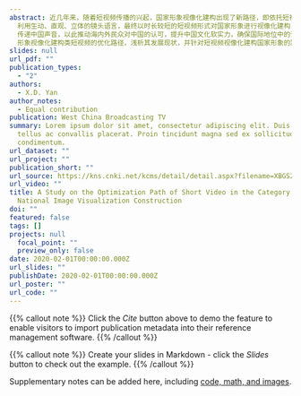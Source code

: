 ```yaml
---
abstract: 近几年来，随着短视频传播的兴起，国家形象视像化建构出现了新路径，即依托短视频载体，借助短视频平台，
  利用生动、直观、立体的镜头语言，最终以时长较短的短视频形式对国家形象进行视像化建构，在国际传播中塑造中国形象，
  传递中国声音，以此推动海内外民众对中国的认可，提升中国文化软实力，确保国际地位中的话语权。本文主要研究国家
  形象视像化建构类短视频的优化路径，浅析其发展现状，并针对短视频视像化建构国家形象的路径提出优化建议。
slides: null
url_pdf: ""
publication_types:
  - "2"
authors:
  - X.D. Yan
author_notes:
  - Equal contribution
publication: West China Broadcasting TV
summary: Lorem ipsum dolor sit amet, consectetur adipiscing elit. Duis posuere
  tellus ac convallis placerat. Proin tincidunt magna sed ex sollicitudin
  condimentum.
url_dataset: ""
url_project: ""
publication_short: ""
url_source: https://kns.cnki.net/kcms/detail/detail.aspx?filename=XBGS202003012&dbcode=CJFD&dbname=CJFD2020&v=ft3M_EWKOn96q_jiJNwipHyh94nloo_DjVx1MEFhk1qiy8lfoS8aUnOak9nLN1HY
url_video: ""
title: A Study on the Optimization Path of Short Video in the Category of
  National Image Visualization Construction
doi: ""
featured: false
tags: []
projects: null
  focal_point: ""
  preview_only: false
date: 2020-02-01T00:00:00.000Z
url_slides: ""
publishDate: 2020-02-01T00:00:00.000Z
url_poster: ""
url_code: ""
---
```


{{% callout note %}}
Click the _Cite_ button above to demo the feature to enable visitors to import publication metadata into their reference management software.
{{% /callout %}}

{{% callout note %}}
Create your slides in Markdown - click the _Slides_ button to check out the example.
{{% /callout %}}

Supplementary notes can be added here, including [code, math, and images](https://wowchemy.com/docs/writing-markdown-latex/).
